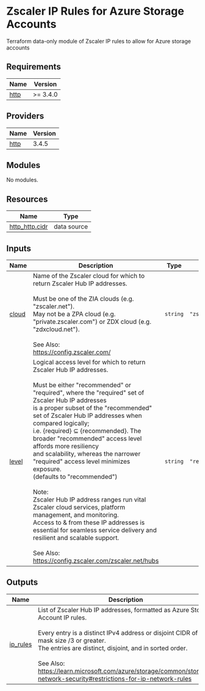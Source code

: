 # Zscaler IP Rules for Azure Storage Accounts

Terraform data-only module of Zscaler IP rules to allow for Azure storage accounts

## Requirements

| Name | Version |
|------|---------|
| <a name="requirement_http"></a> [http](#requirement\_http) | >= 3.4.0 |

## Providers

| Name | Version |
|------|---------|
| <a name="provider_http"></a> [http](#provider\_http) | 3.4.5 |

## Modules

No modules.

## Resources

| Name | Type |
|------|------|
| [http_http.cidr](https://registry.terraform.io/providers/hashicorp/http/latest/docs/data-sources/http) | data source |

## Inputs

| Name | Description | Type | Default | Required |
|------|-------------|------|---------|:--------:|
| <a name="input_cloud"></a> [cloud](#input\_cloud) | Name of the Zscaler cloud for which to return Zscaler Hub IP addresses.<br><br>Must be one of the ZIA clouds (e.g. "zscaler.net").<br>May not be a ZPA cloud (e.g. "private.zscaler.com") or ZDX cloud (e.g. "zdxcloud.net").<br><br>See Also:<br>  https://config.zscaler.com/ | `string` | `"zscaler.net"` | no |
| <a name="input_level"></a> [level](#input\_level) | Logical access level for which to return Zscaler Hub IP addresses.<br><br>Must be either "recommended" or "required", where the "required" set of Zscaler Hub IP addresses<br>is a proper subset of the "recommended" set of Zscaler Hub IP addresses when compared logically;<br>i.e. {required} ⊆ {recommended}. The broader "recommended" access level affords more resiliency<br>and scalability, whereas the narrower "required" access level minimizes exposure.<br>(defaults to "recommended")<br><br>Note:<br>  Zscaler Hub IP address ranges run vital Zscaler cloud services, platform management, and monitoring.<br>  Access to & from these IP addresses is essential for seamless service delivery and resilient and scalable support.<br><br>See Also:<br>  https://config.zscaler.com/zscaler.net/hubs | `string` | `"recommended"` | no |

## Outputs

| Name | Description |
|------|-------------|
| <a name="output_ip_rules"></a> [ip\_rules](#output\_ip\_rules) | List of Zscaler Hub IP addresses, formatted as Azure Storage Account IP rules.<br><br>Every entry is a distinct IPv4 address or disjoint CIDR of mask size /3 or greater.<br>The entries are distinct, disjoint, and in sorted order.<br><br>See Also:<br>  https://learn.microsoft.com/azure/storage/common/storage-network-security#restrictions-for-ip-network-rules |
